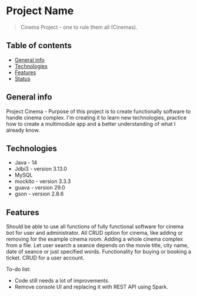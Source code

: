 # Project Name
> Cinema Project - one to rule them all (Cinemas).

## Table of contents
* [General info](#general-info)
* [Technologies](#technologies)
* [Features](#features)
* [Status](#status)


## General info

Project Cinema - Purpose of this project is to create functionally software to handle cinema complex.
I'm creating it to learn new technologies, practice how to create a multimodule app and a better understanding of what I already know.

## Technologies
* Java - 14
* Jdbi3 - version 3.13.0
* MySQL
* mockito - version 3.3.3
* guava - version 29.0
* gson - version 2.8.6


## Features
Should be able to use all functions of fully functional software for cinema bot for user and administrator.
All CRUD option for cinema, like adding or removing for the example cinema room. Adding a whole cinema complex from a file.
Let user search a seance depends on the movie title, city name, date of seance or just specified words.
Functionality for buying or booking a ticket.
CRUD for a user account.

To-do list:
* Code still needs a lot of improvements.
* Remove console UI and replacing it with REST API using Spark.

